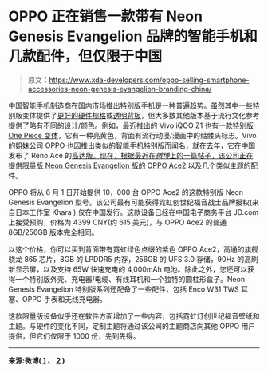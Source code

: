 # OPPO 正在销售一款带有 Neon Genesis Evangelion 品牌的智能手机和几款配件，但仅限于中国

> 原文：<https://www.xda-developers.com/oppo-selling-smartphone-accessories-neon-genesis-evangelion-branding-china/>

中国智能手机制造商在国内市场推出特别版手机是一种普遍趋势。虽然其中一些特别版变体提供了[更好的硬件规格](https://www.xda-developers.com/xiaomi-mi-mix-3-launch-specifications-pricing-availability/)或[透明背板](https://www.xda-developers.com/xiaomi-mi-9-transparent-edition-12gb-ram/)，但大多数其他版本基于流行文化参考提供了略有不同的设计/颜色。例如，最近推出的 Vivo iQOO Z1 也有一款[特别版 One Piece 变体](https://www.xda-developers.com/vivo-announces-iqoo-z1-mediatek-dimensity-1000-plus/)，它有一种亮黄色，背面有流行动漫/漫画中的骷髅头标志。Vivo 的姐妹公司 OPPO 也因推出类似的智能手机特别版而闻名，就在去年，它在中国发布了 Reno Ace 的[高达版。现在，根据最近在*微博*上的一篇帖子，该公司正在提供限量版 Neon Genesis Evangelion 版的](https://www.xda-developers.com/oppo-reno-ace-65w-supervooc-special-gundam-edition-china-launch/) [OPPO Ace2](https://www.xda-developers.com/oppo-ace2-5g-snapdragon-865-40w-airvooc-wireless-charging/) 以及几个类似主题的配件。

OPPO 将从 6 月 1 日开始提供 10，000 台 OPPO Ace2 的这款特别版 Neon Genesis Evangelion 型号。该公司最有可能获得霓虹创世纪福音战士品牌授权(来自日本工作室 Khara ),仅在中国发行。这款设备已经在中国电子商务平台 JD.com 上接受预购，价格为 4399 CNY(约 615 美元)，与 OPPO Ace2 的普通 8GB/256GB 版本完全相同。

以这个价格，你可以买到背面带有霓虹绿色点缀的紫色 OPPO Ace2，高通的旗舰骁龙 865 芯片，8GB 的 LPDDR5 内存，256GB 的 UFS 3.0 存储，90Hz 的高刷新显示屏，以及支持 65W 快速充电的 4,000mAh 电池。除此之外，您还可以获得一个特别版外壳、充电器/电缆、有线耳机和一个独特的圆柱形盒子。Neon Genesis Evangelion 特别版系列还配备了一些配件，包括 Enco W31 TWS 耳塞、OPPO 手表和无线充电器。

这款限量版设备似乎还在软件方面增加了一些内容，包括霓虹灯创世纪福音壁纸和主题。与硬件的变化不同，定制主题将通过该公司的主题商店向其他 OPPO 用户提供，但它们仅限于 1000 份，先到先得。

* * *

**来源:微博( [1](https://www.weibo.com/1710173801/J421StjdB?type=repost#_rnd1590732675464) 、 [2](https://www.weibo.com/1710173801/J41bM46rt?type=comment#_rnd1590731748246) )**